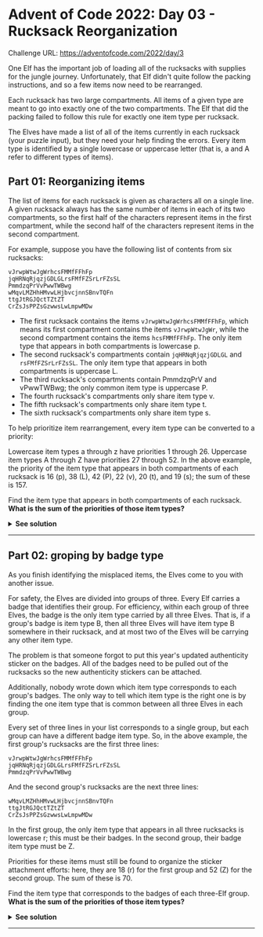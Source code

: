 # Advent of Code 2022: Day 03 - Rucksack Reorganization

Challenge URL: https://adventofcode.com/2022/day/3

One Elf has the important job of loading all of the rucksacks with supplies for the jungle journey. Unfortunately, that Elf didn't quite follow the packing instructions, and so a few items now need to be rearranged.

Each rucksack has two large compartments. All items of a given type are meant to go into exactly one of the two compartments. The Elf that did the packing failed to follow this rule for exactly one item type per rucksack.

The Elves have made a list of all of the items currently in each rucksack (your puzzle input), but they need your help finding the errors. Every item type is identified by a single lowercase or uppercase letter (that is, a and A refer to different types of items).

## Part 01: Reorganizing items

The list of items for each rucksack is given as characters all on a single line. A given rucksack always has the same number of items in each of its two compartments, so the first half of the characters represent items in the first compartment, while the second half of the characters represent items in the second compartment.

For example, suppose you have the following list of contents from six rucksacks:

```
vJrwpWtwJgWrhcsFMMfFFhFp
jqHRNqRjqzjGDLGLrsFMfFZSrLrFZsSL
PmmdzqPrVvPwwTWBwg
wMqvLMZHhHMvwLHjbvcjnnSBnvTQFn
ttgJtRGJQctTZtZT
CrZsJsPPZsGzwwsLwLmpwMDw
```

- The first rucksack contains the items `vJrwpWtwJgWrhcsFMMfFFhFp`, which means its first compartment contains the items `vJrwpWtwJgWr`, while the second compartment contains the items `hcsFMMfFFhFp`. The only item type that appears in both compartments is lowercase p.
- The second rucksack's compartments contain `jqHRNqRjqzjGDLGL` and `rsFMfFZSrLrFZsSL`. The only item type that appears in both compartments is uppercase L.
- The third rucksack's compartments contain PmmdzqPrV and vPwwTWBwg; the only common item type is uppercase P.
- The fourth rucksack's compartments only share item type v.
- The fifth rucksack's compartments only share item type t.
- The sixth rucksack's compartments only share item type s.

To help prioritize item rearrangement, every item type can be converted to a priority:

Lowercase item types a through z have priorities 1 through 26.
Uppercase item types A through Z have priorities 27 through 52.
In the above example, the priority of the item type that appears in both compartments of each rucksack is 16 (p), 38 (L), 42 (P), 22 (v), 20 (t), and 19 (s); the sum of these is 157.

Find the item type that appears in both compartments of each rucksack. **What is the sum of the priorities of those item types?**

<details>
<summary><strong>See solution</strong></summary>

The first thing we need to do to solve this problem is to split the list of item types into two compartments, to match what's described above. As the list of item types is described in a single string, we can do this split by following these steps:

- Finding the length of the string:

```rust
let length = item_list.len();
```

- Finding the index that represents the middle of the string:

```rust
let middle = length / 2;
```

- Isolating the first part and the second part:

```rust
let first_part: &str = &item_list[..middle];
let second_part: &str = &item_list[middle..length];
```

_Note: We are using ranges to split the string into two parts, where `item_list[..middle]` means "take everything from the start of the string up to the value of `middle`, and `item_list[middle..length]` means "take everything from the middle of the string up to its end`_

The resulting function for splitting the item type list into two compartments looks like:

```rust
pub fn split_item_list_into_two_compartments(item_list: &str) -> (&str, &str) {
    let length = item_list.len();
    let middle = length / 2;
    let first_part: &str = &item_list[..middle];
    let second_part: &str = &item_list[middle..length];

    (first_part, second_part)
}
```

Next up, we need to find the shared item type between the two compartments. As now we have two strings, each of them representing a list of item types contained in a compartment. We can simply iterate over the first list and check whether or not the second list contains a given item. As soon as we find the item, we can exit the loop and say that we have found it! We need to be careful, though: what will the code return if we don't find any match? Thankfully, Rust has the `Option<T>` construct, which allows us to return either `Some(value)` or `None`, and let the calling code decide what to do with that (we'll be back to the caller implementation and revisit this case later). The code looks like this:

```rust
pub fn find_shared_item_type_between(
    first_compartment: &str,
    second_compartment: &str,
) -> Option<char> {
    let mut result: Option<char> = None;

    for item_type in first_compartment.chars() {
        if second_compartment.contains(item_type) {
            result = Some(item_type);
        };
    }

    result
}
```

Finally, the next part is to calculate the priority of the shared item type. As the challenge describes, each character has the priority of its corresponding position in the alphabet, starting with the lowercase chars, followed by the uppercase chars. We will use a `const` string to represent this rule:

```rust
const CHAR_PRIORITY_LOOKUP: &str = "abcdefghijklmnopqrstuvwxyzABCDEFGHIJKLMNOPQRSTUVWXYZ";
```

Then, we can implement a function to find an item's index inside the lookup string, and add a `+1` to it, as indexes are zero-based:

```rust
pub fn get_char_priority(c: char) -> usize {
    CHAR_PRIORITY_LOOKUP
        .find(c)
        .expect("should be able to find the badge char in the lookup table")
        + 1
}
```

_Note: The `.find` method returns an `Option<T>`, containing the index of the char in the string in case it exists, and `None` otherwise, similar to what we've discussed above. We're using the `.expect` here to cause the program to panic in case we don't find the expected index for a char._

That's all we need! We can glue all these parts together with a function:

```rust
pub fn get_total_sum_of_shared_item_priorities(contents: &Vec<&str>) -> usize {
    let mut total = 0;

    for line in contents {
        let (first_compartment, second_compartment) = split_item_list_into_two_compartments(line);
        let shared_item_type = find_shared_item_type_between(first_compartment, second_compartment)
            .expect("Failed to find a shared item type");

        let item_priority = get_char_priority(shared_item_type);

        total += item_priority;
    }

    total
}
```

_Note: notice how we are using a `.expect` when calling `find_shared_item_type_between`, that's for the exact same reason as we did it for the `.find` method above: causing a panic if we don't find what we expect_

The `contents` argument represents a vector of lists of item types, so it should look like this:

```rust
let contents = vec![
  "vJrwpWtwJgWrhcsFMMfFFhFp",
  "jqHRNqRjqzjGDLGLrsFMfFZSrLrFZsSL",
  "PmmdzqPrVvPwwTWBwg"
];
```

Now we just need to implement the boilerplate code to load the file at `main` and feed the data into our function:

```rust
fn main() {
    let contents = fs::read_to_string("sample.txt").expect("should be able to read the file");
    let contents: Vec<&str> = contents.lines().collect();
    println!("Part 1: {}", get_total_sum_of_shared_item_priorities(&contents)); // Part 1: 157
}
```

And that's it for part 1!

</details>

---

## Part 02: groping by badge type

As you finish identifying the misplaced items, the Elves come to you with another issue.

For safety, the Elves are divided into groups of three. Every Elf carries a badge that identifies their group. For efficiency, within each group of three Elves, the badge is the only item type carried by all three Elves. That is, if a group's badge is item type B, then all three Elves will have item type B somewhere in their rucksack, and at most two of the Elves will be carrying any other item type.

The problem is that someone forgot to put this year's updated authenticity sticker on the badges. All of the badges need to be pulled out of the rucksacks so the new authenticity stickers can be attached.

Additionally, nobody wrote down which item type corresponds to each group's badges. The only way to tell which item type is the right one is by finding the one item type that is common between all three Elves in each group.

Every set of three lines in your list corresponds to a single group, but each group can have a different badge item type. So, in the above example, the first group's rucksacks are the first three lines:

```
vJrwpWtwJgWrhcsFMMfFFhFp
jqHRNqRjqzjGDLGLrsFMfFZSrLrFZsSL
PmmdzqPrVvPwwTWBwg
```

And the second group's rucksacks are the next three lines:

```
wMqvLMZHhHMvwLHjbvcjnnSBnvTQFn
ttgJtRGJQctTZtZT
CrZsJsPPZsGzwwsLwLmpwMDw
```

In the first group, the only item type that appears in all three rucksacks is lowercase r; this must be their badges. In the second group, their badge item type must be Z.

Priorities for these items must still be found to organize the sticker attachment efforts: here, they are 18 (r) for the first group and 52 (Z) for the second group. The sum of these is 70.

Find the item type that corresponds to the badges of each three-Elf group. **What is the sum of the priorities of those item types?**

<details>
<summary><strong>See solution</strong></summary>
</details>

---

